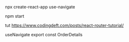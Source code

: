 npx create-react-app use-navigate

npm start

tut
    https://www.codingdeft.com/posts/react-router-tutorial/


useNavigate 
    export const OrderDetails 
